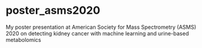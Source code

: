 # poster_asms2020
My poster presentation at American Society for Mass Spectrometry (ASMS) 2020 on detecting kidney cancer with machine learning and urine-based metabolomics
